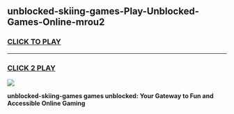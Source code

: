 
## unblocked-skiing-games-Play-Unblocked-Games-Online-mrou2
<h3>
<a href="https://premium76.site?title=unblocked-skiing-games&ref=24A">CLICK TO PLAY</a></h3>
<hr>

<h3>
<a href="https://premium76.site?title=unblocked-skiing-games&ref=24A">CLICK 2 PLAY</a>
  
</h3>

<a href="https://premium76.site?title=unblocked-skiing-games&ref=24A"><img src="https://clearcache.store/games.png"></a>


**unblocked-skiing-games games unblocked: Your Gateway to Fun and Accessible Online Gaming**
